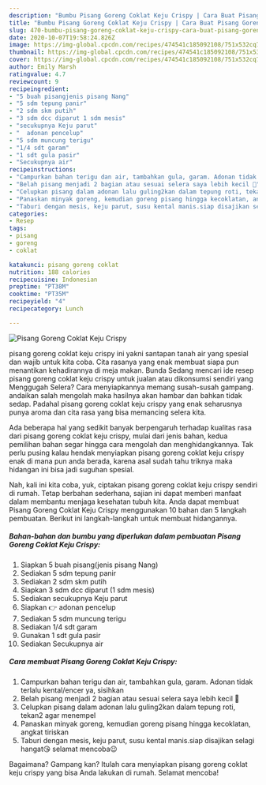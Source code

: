 ```yaml
---
description: "Bumbu Pisang Goreng Coklat Keju Crispy | Cara Buat Pisang Goreng Coklat Keju Crispy Yang Lezat"
title: "Bumbu Pisang Goreng Coklat Keju Crispy | Cara Buat Pisang Goreng Coklat Keju Crispy Yang Lezat"
slug: 470-bumbu-pisang-goreng-coklat-keju-crispy-cara-buat-pisang-goreng-coklat-keju-crispy-yang-lezat
date: 2020-10-07T19:58:24.826Z
image: https://img-global.cpcdn.com/recipes/474541c185092108/751x532cq70/pisang-goreng-coklat-keju-crispy-foto-resep-utama.jpg
thumbnail: https://img-global.cpcdn.com/recipes/474541c185092108/751x532cq70/pisang-goreng-coklat-keju-crispy-foto-resep-utama.jpg
cover: https://img-global.cpcdn.com/recipes/474541c185092108/751x532cq70/pisang-goreng-coklat-keju-crispy-foto-resep-utama.jpg
author: Emily Marsh
ratingvalue: 4.7
reviewcount: 9
recipeingredient:
- "5 buah pisangjenis pisang Nang"
- "5 sdm tepung panir"
- "2 sdm skm putih"
- "3 sdm dcc diparut 1 sdm mesis"
- "secukupnya Keju parut"
- "  adonan pencelup"
- "5 sdm muncung terigu"
- "1/4 sdt garam"
- "1 sdt gula pasir"
- "Secukupnya air"
recipeinstructions:
- "Campurkan bahan terigu dan air, tambahkan gula, garam. Adonan tidak terlalu kental/encer ya, sisihkan"
- "Belah pisang menjadi 2 bagian atau sesuai selera saya lebih kecil 🤭"
- "Celupkan pisang dalam adonan lalu guling2kan dalam tepung roti, tekan2 agar menempel"
- "Panaskan minyak goreng, kemudian goreng pisang hingga kecoklatan, angkat tiriskan"
- "Taburi dengan mesis, keju parut, susu kental manis.siap disajikan selagi hangat😘 selamat mencoba😉"
categories:
- Resep
tags:
- pisang
- goreng
- coklat

katakunci: pisang goreng coklat 
nutrition: 188 calories
recipecuisine: Indonesian
preptime: "PT38M"
cooktime: "PT35M"
recipeyield: "4"
recipecategory: Lunch

---
```



![Pisang Goreng Coklat Keju Crispy](https://img-global.cpcdn.com/recipes/474541c185092108/751x532cq70/pisang-goreng-coklat-keju-crispy-foto-resep-utama.jpg)


pisang goreng coklat keju crispy ini yakni santapan tanah air yang spesial dan wajib untuk kita coba. Cita rasanya yang enak membuat siapa pun menantikan kehadirannya di meja makan.
Bunda Sedang mencari ide resep pisang goreng coklat keju crispy untuk jualan atau dikonsumsi sendiri yang Menggugah Selera? Cara menyiapkannya memang susah-susah gampang. andaikan salah mengolah maka hasilnya akan hambar dan bahkan tidak sedap. Padahal pisang goreng coklat keju crispy yang enak seharusnya punya aroma dan cita rasa yang bisa memancing selera kita.



Ada beberapa hal yang sedikit banyak berpengaruh terhadap kualitas rasa dari pisang goreng coklat keju crispy, mulai dari jenis bahan, kedua pemilihan bahan segar hingga cara mengolah dan menghidangkannya. Tak perlu pusing kalau hendak menyiapkan pisang goreng coklat keju crispy enak di mana pun anda berada, karena asal sudah tahu triknya maka hidangan ini bisa jadi suguhan spesial.


Nah, kali ini kita coba, yuk, ciptakan pisang goreng coklat keju crispy sendiri di rumah. Tetap berbahan sederhana, sajian ini dapat memberi manfaat dalam membantu menjaga kesehatan tubuh kita. Anda dapat membuat Pisang Goreng Coklat Keju Crispy menggunakan 10 bahan dan 5 langkah pembuatan. Berikut ini langkah-langkah untuk membuat hidangannya.

<!--inarticleads1-->

##### Bahan-bahan dan bumbu yang diperlukan dalam pembuatan Pisang Goreng Coklat Keju Crispy:

1. Siapkan 5 buah pisang(jenis pisang Nang)
1. Sediakan 5 sdm tepung panir
1. Sediakan 2 sdm skm putih
1. Siapkan 3 sdm dcc diparut (1 sdm mesis)
1. Sediakan secukupnya Keju parut
1. Siapkan  👉 adonan pencelup
1. Sediakan 5 sdm muncung terigu
1. Sediakan 1/4 sdt garam
1. Gunakan 1 sdt gula pasir
1. Sediakan Secukupnya air




<!--inarticleads2-->

##### Cara membuat Pisang Goreng Coklat Keju Crispy:

1. Campurkan bahan terigu dan air, tambahkan gula, garam. Adonan tidak terlalu kental/encer ya, sisihkan
1. Belah pisang menjadi 2 bagian atau sesuai selera saya lebih kecil 🤭
1. Celupkan pisang dalam adonan lalu guling2kan dalam tepung roti, tekan2 agar menempel
1. Panaskan minyak goreng, kemudian goreng pisang hingga kecoklatan, angkat tiriskan
1. Taburi dengan mesis, keju parut, susu kental manis.siap disajikan selagi hangat😘 selamat mencoba😉




Bagaimana? Gampang kan? Itulah cara menyiapkan pisang goreng coklat keju crispy yang bisa Anda lakukan di rumah. Selamat mencoba!
